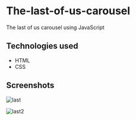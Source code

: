 # The-last-of-us-carousel

The last of us carousel using JavaScript

## Technologies used

* HTML
* CSS


## Screenshots

![last](https://github.com/peter-kimanzi/The-last-of-us-carousel/assets/71552773/abd670b9-c4f5-4379-87a0-1373e8ddb5f4)

![last2](https://github.com/peter-kimanzi/The-last-of-us-carousel/assets/71552773/2b820308-80e7-4a8e-91fe-2522972ad75f)

